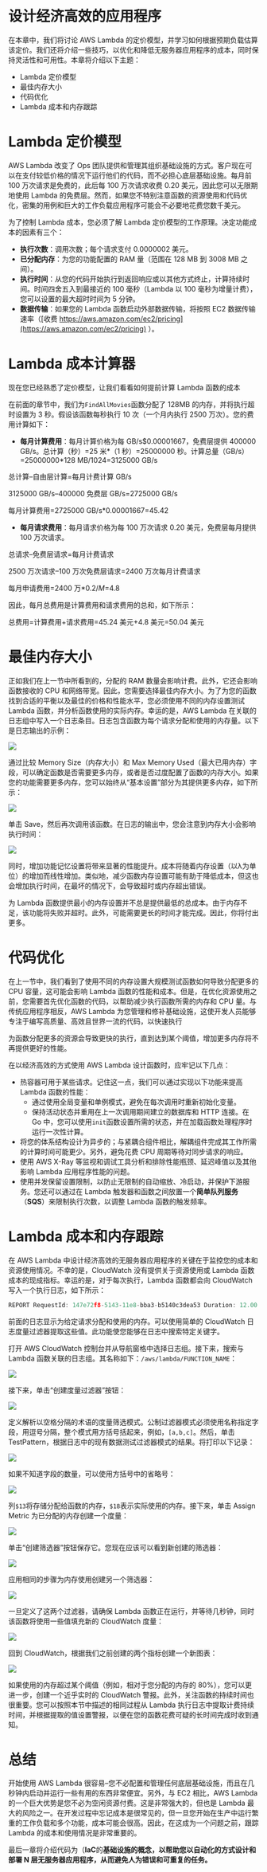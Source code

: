 # 设计经济高效的应用程序

在本章中，我们将讨论 AWS Lambda 的定价模型，并学习如何根据预期负载估算该定价。我们还将介绍一些技巧，以优化和降低无服务器应用程序的成本，同时保持灵活性和可用性。本章将介绍以下主题：

*   Lambda 定价模型
*   最佳内存大小
*   代码优化
*   Lambda 成本和内存跟踪

# Lambda 定价模型

AWS Lambda 改变了 Ops 团队提供和管理其组织基础设施的方式。客户现在可以在支付较低价格的情况下运行他们的代码，而不必担心底层基础设施。每月前 100 万次请求是免费的，此后每 100 万次请求收费 0.20 美元，因此您可以无限期地使用 Lambda 的免费层。然而，如果您不特别注意函数的资源使用和代码优化，密集的用例和巨大的工作负载应用程序可能会不必要地花费您数千美元。

为了控制 Lambda 成本，您必须了解 Lambda 定价模型的工作原理。决定功能成本的因素有三个：

*   **执行次数**：调用次数；每个请求支付 0.0000002 美元。
*   **已分配内存**：为您的功能配置的 RAM 量（范围在 128 MB 到 3008 MB 之间）。
*   **执行时间**：从您的代码开始执行到返回响应或以其他方式终止，计算持续时间。时间四舍五入到最接近的 100 毫秒（Lambda 以 100 毫秒为增量计费），您可以设置的最大超时时间为 5 分钟。
*   **数据传输**：如果您的 Lambda 函数启动外部数据传输，将按照 EC2 数据传输速率（[收费 https://aws.amazon.com/ec2/pricing](https://aws.amazon.com/ec2/pricing) ）。

# Lambda 成本计算器

现在您已经熟悉了定价模型，让我们看看如何提前计算 Lambda 函数的成本

在前面的章节中，我们为`FindAllMovies`函数分配了 128MB 的内存，并将执行超时设置为 3 秒。假设该函数每秒执行 10 次（一个月内执行 2500 万次）。您的费用计算如下：

*   **每月计算费用**：每月计算价格为每 GB/s$0.00001667，免费层提供 400000 GB/s。总计算（秒）=25 米*（1 秒）=25000000 秒。计算总量（GB/s）=25000000*128 MB/1024=3125000 GB/s

总计算–自由层计算=每月计费计算 GB/s

3125000 GB/s–400000 免费层 GB/s=2725000 GB/s

每月计算费用=2725000 GB/s*$0.00001667=$45.42

*   **每月请求费用**：每月请求价格为每 100 万次请求 0.20 美元，免费层每月提供 100 万次请求。

总请求–免费层请求=每月计费请求

2500 万次请求–100 万次免费层请求=2400 万次每月计费请求

每月申请费用=2400 万*$0.2/M=$4.8

因此，每月总费用是计算费用和请求费用的总和，如下所示：

总费用=计算费用+请求费用=45.24 美元+4.8 美元=50.04 美元

# 最佳内存大小

正如我们在上一节中所看到的，分配的 RAM 数量会影响计费。此外，它还会影响函数接收的 CPU 和网络带宽。因此，您需要选择最佳内存大小。为了为您的函数找到合适的平衡以及最佳的价格和性能水平，您必须使用不同的内存设置测试 Lambda 函数，并分析函数使用的实际内存。幸运的是，AWS Lambda 在关联的日志组中写入一个日志条目。日志包含函数为每个请求分配和使用的内存量。以下是日志输出的示例：

![](assets/1b845000-05a4-4f9e-a8c3-3ecd17d8b512.png)

通过比较 Memory Size（内存大小）和 Max Memory Used（最大已用内存）字段，可以确定函数是否需要更多内存，或者是否过度配置了函数的内存大小。如果您的功能需要更多内存，您可以始终从“基本设置”部分为其提供更多内存，如下所示：

![](assets/bdbb004a-7775-4eea-ad7a-21666e517aa3.png)

单击 Save，然后再次调用该函数。在日志的输出中，您会注意到内存大小会影响执行时间：

![](assets/d5662e8d-fb13-47ff-b4c9-0ebdbfdf92d7.png)

同时，增加功能记忆设置将带来显著的性能提升。成本将随着内存设置（以λ为单位）的增加而线性增加。类似地，减少函数内存设置可能有助于降低成本，但这也会增加执行时间，在最坏的情况下，会导致超时或内存超出错误。

为 Lambda 函数提供最小的内存设置并不总是提供最低的总成本。由于内存不足，该功能将失败并超时。此外，可能需要更长的时间才能完成。因此，你将付出更多。

# 代码优化

在上一节中，我们看到了使用不同的内存设置大规模测试函数如何导致分配更多的 CPU 容量，这可能会影响 Lambda 函数的性能和成本。但是，在优化资源使用之前，您需要首先优化函数的代码，以帮助减少执行函数所需的内存和 CPU 量。与传统应用程序相反，AWS Lambda 为您管理和修补基础设施，这使开发人员能够专注于编写高质量、高效且世界一流的代码，以快速执行

为函数分配更多的资源会导致更快的执行，直到达到某个阈值，增加更多内存将不再提供更好的性能。

在以经济高效的方式使用 AWS Lambda 设计函数时，应牢记以下几点：

*   热容器可用于某些请求。记住这一点，我们可以通过实现以下功能来提高 Lambda 函数的性能：
    *   通过使用全局变量和单例模式，避免在每次调用时重新初始化变量。
    *   保持活动状态并重用在上一次调用期间建立的数据库和 HTTP 连接。在 Go 中，您可以使用`init`函数设置所需的状态，并在加载函数处理程序时运行一次性计算。
*   将您的体系结构设计为异步的；与紧耦合组件相比，解耦组件完成其工作所需的计算时间可能更少。另外，避免花费 CPU 周期等待对同步请求的响应。
*   使用 AWS X-Ray 等监视和调试工具分析和排除性能瓶颈、延迟峰值以及其他影响 Lambda 应用程序性能的问题。
*   使用并发保留设置限制，以防止无限制的自动缩放、冷启动，并保护下游服务。您还可以通过在 Lambda 触发器和函数之间放置一个**简单队列服务**（**SQS**）来限制执行次数，以调整 Lambda 函数的触发频率。

# Lambda 成本和内存跟踪

在 AWS Lambda 中设计经济高效的无服务器应用程序的关键在于监控您的成本和资源使用情况。不幸的是，CloudWatch 没有提供关于资源使用或 Lambda 函数成本的现成指标。幸运的是，对于每次执行，Lambda 函数都会向 CloudWatch 写入一个执行日志，如下所示：

```go
REPORT RequestId: 147e72f8-5143-11e8-bba3-b5140c3dea53 Duration: 12.00 ms Billed Duration: 100 ms  Memory Size: 128 MB Max Memory Used: 21 MB 
```

前面的日志显示为给定请求分配和使用的内存。可以使用简单的 CloudWatch 日志度量过滤器提取这些值。此功能使您能够在日志中搜索特定关键字。

打开 AWS CloudWatch 控制台并从导航窗格中选择日志组。接下来，搜索与 Lambda 函数关联的日志组。其名称如下：`/aws/lambda/FUNCTION_NAME`：

![](assets/8b313ac1-baaa-4996-94f5-ea1ac1f5704e.png)

接下来，单击“创建度量过滤器”按钮：

![](assets/72633fb3-bd3c-49aa-873c-703c1beeabb4.png)

定义解析以空格分隔的术语的度量筛选模式。公制过滤器模式必须使用名称指定字段，用逗号分隔，整个模式用方括号括起来，例如，`[a,b,c]`。然后，单击 TestPattern，根据日志中的现有数据测试过滤器模式的结果。将打印以下记录：

![](assets/6688061e-2169-4bd6-bea3-63ae62585a04.png)

如果不知道字段的数量，可以使用方括号中的省略号：

![](assets/e7294961-4c0c-4ea7-bffa-a8b4f0677295.png)

列`$13`将存储分配给函数的内存，`$18`表示实际使用的内存。接下来，单击 Assign Metric 为已分配的内存创建一个度量：

![](assets/5e0d8104-b632-4f28-bc4f-5e7f8dc59dd7.png)

单击“创建筛选器”按钮保存它。您现在应该可以看到新创建的筛选器：

![](assets/d0585e8c-c28b-4ae7-97e6-aa7019760560.png)

应用相同的步骤为内存使用创建另一个筛选器：

![](assets/2611714f-cc6d-4e29-906a-2dfe92ab57ed.png)

一旦定义了这两个过滤器，请确保 Lambda 函数正在运行，并等待几秒钟，同时该函数将使用一些值填充新的 CloudWatch 度量：

![](assets/f83d8de0-1321-49f5-9792-2b5a75a4041c.png)

回到 CloudWatch，根据我们之前创建的两个指标创建一个新图表：

![](assets/ab2a597f-8820-46e2-a0f7-830434ab4c0c.png)

如果使用的内存超过某个阈值（例如，相对于您分配的内存的 80%），您可以更进一步，创建一个近乎实时的 CloudWatch 警报。此外，关注函数的持续时间也很重要。您可以按照本节中描述的相同过程从 Lambda 执行日志中提取计费持续时间，并根据提取的值设置警报，以便在您的函数花费可疑的长时间完成时收到通知。

# 总结

开始使用 AWS Lambda 很容易–您不必配置和管理任何底层基础设施，而且在几秒钟内启动并运行一些有用的东西非常便宜。另外，与 EC2 相比，AWS Lambda 的一个巨大优势是您不必为空闲资源付费。这是非常强大的，但也是 Lambda 最大的风险之一。在开发过程中忘记成本是很常见的，但一旦您开始在生产中运行繁重的工作负载和多个功能，成本可能会很高。因此，在这成为一个问题之前，跟踪 Lambda 的成本和使用情况是非常重要的。

最后一章将介绍代码为（**IaC**的**基础设施的概念，以帮助您以自动化的方式设计和部署 N 层无服务器应用程序，从而避免人为错误和可重复的任务。**